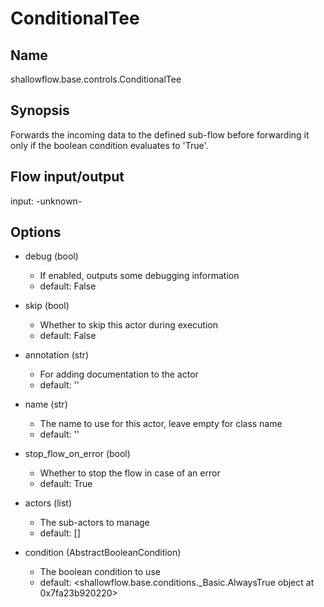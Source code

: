 # ConditionalTee

## Name
shallowflow.base.controls.ConditionalTee

## Synopsis
Forwards the incoming data to the defined sub-flow before forwarding it only if the boolean condition evaluates to 'True'.

## Flow input/output
input: -unknown-

## Options
* debug (bool)

  * If enabled, outputs some debugging information
  * default: False

* skip (bool)

  * Whether to skip this actor during execution
  * default: False

* annotation (str)

  * For adding documentation to the actor
  * default: ''

* name (str)

  * The name to use for this actor, leave empty for class name
  * default: ''

* stop_flow_on_error (bool)

  * Whether to stop the flow in case of an error
  * default: True

* actors (list)

  * The sub-actors to manage
  * default: []

* condition (AbstractBooleanCondition)

  * The boolean condition to use
  * default: <shallowflow.base.conditions._Basic.AlwaysTrue object at 0x7fa23b920220>

